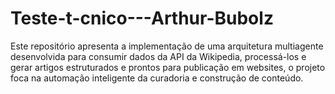 # Teste-t-cnico---Arthur-Bubolz
Este repositório apresenta a implementação de uma arquitetura multiagente desenvolvida para consumir dados da API da Wikipedia, processá-los e gerar artigos estruturados e prontos para publicação em websites, o projeto foca na automação inteligente da curadoria e construção de conteúdo.
